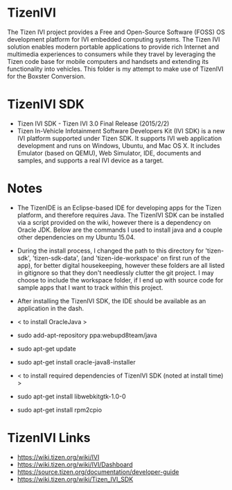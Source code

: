 # TizenIVI
The Tizen IVI project provides a Free and Open-Source Software (FOSS) OS development platform for IVI embedded computing systems.  The Tizen IVI solution enables modern portable applications to provide rich Internet and multimedia experiences to consumers while they travel by leveraging the Tizen code base for mobile computers and handsets and extending its functionality into vehicles.  This folder is my attempt to make use of TizenIVI for the Boxster Conversion.


# TizenIVI SDK
* Tizen IVI SDK - Tizen IVI 3.0 Final Release (2015/2/2)
* Tizen In-Vehicle Infotainment Software Developers Kit (IVI SDK) is a new IVI platform supported under Tizen SDK. It supports IVI web application development and runs on Windows, Ubuntu, and Mac OS X. It includes Emulator (based on QEMU), Web Simulator, IDE, documents and samples, and supports a real IVI device as a target.


# Notes
* The TizenIDE is an Eclipse-based IDE for developing apps for the Tizen platform, and therefore requires Java.  The TizenIVI SDK can be installed via a script provided on the wiki, however there is a dependency on Oracle JDK.  Below are the commands I used to install java and a couple other dependencies on my Ubuntu 15.04.  
* During the install process, I changed the path to this directory for 'tizen-sdk', 'tizen-sdk-data', (and 'tizen-ide-workspace' on first run of the app), for better digital housekeeping, however these folders are all listed in gitignore so that they don't needlessly clutter the git project.  I may choose to include the workspace folder, if I end up with source code for sample apps that I want to track within this project.
* After installing the TizenIVI SDK, the IDE should be available as an application in the dash.  


* < to install OracleJava >
* sudo add-apt-repository ppa:webupd8team/java
* sudo apt-get update
* sudo apt-get install oracle-java8-installer
* < to install required dependencies of TizenIVI SDK (noted at install time) >
* sudo apt-get install libwebkitgtk-1.0-0
* sudo apt-get install rpm2cpio


# TizenIVI Links
* https://wiki.tizen.org/wiki/IVI
* https://wiki.tizen.org/wiki/IVI/Dashboard
* https://source.tizen.org/documentation/developer-guide
* https://wiki.tizen.org/wiki/Tizen_IVI_SDK


